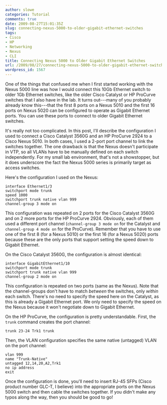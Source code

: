 ```yaml
---
author: slowe
categories: Tutorial
comments: true
date: 2009-08-27T15:01:35Z
slug: connecting-nexus-5000-to-older-gigabit-ethernet-switches
tags:
- Cisco
- HP
- Networking
- Nexus
- CLI
title: Connecting Nexus 5000 to Older Gigabit Ethernet Switches
url: /2009/08/27/connecting-nexus-5000-to-older-gigabit-ethernet-switches/
wordpress_id: 1567
---
```


One of the things that confused me when I first started working with the Nexus 5000 line was how I would connect this 10Gb Ethernet switch to older 1Gb Ethernet switches, like the older Cisco Catalyst or HP ProCurve switches that I also have in the lab. It turns out---many of you probably already know this---that the first 8 ports on a Nexus 5010 and the first 16 ports on Nexus 5020 can be configured to operate as Gigabit Ethernet ports. You can use these ports to connect to older Gigabit Ethernet switches.

It's really not too complicated. In this post, I'll describe the configuration I used to connect a Cisco Catalyst 3560G and an HP ProCurve 2924 to a Cisco Nexus 5010. In both cases, I used a 2-port port channel to link the switches together. The one drawback is that the Nexus doesn't participate in VTP, so all VLANs have to be manually defined on each switch independently. For my small lab environment, that's not a showstopper, but it does underscore the fact the Nexus 5000 series is primarily target as access switches.

Here's the configuration I used on the Nexus:

	interface Ethernet1/3  
	switchport mode trunk  
	speed 1000  
	switchport trunk native vlan 999  
	channel-group 3 mode on

This configuration was repeated on 2 ports for the Cisco Catalyst 3560G and on 2 more ports for the HP ProCurve 2924. Obviously, each of them used a different port channel (`channel-group 3 mode on` for the Catalyst and `channel-group 4 mode on` for the ProCurve). Remember that you have to use one of the first 8 (for a Nexus 5010) or the first 16 (for a Nexus 5020) ports because these are the only ports that support setting the speed down to Gigabit Ethernet.

On the Cisco Catalyst 3560G, the configuration is almost identical:

	interface GigabitEthernet1/10  
	switchport mode trunk  
	switchport trunk native vlan 999  
	channel-group 2 mode on

This configuration is repeated on two ports (same as the Nexus). Note that the channel-groups don't have to match _between_ the switches, only _within_ each switch. There's no need to specify the speed here on the Catalyst, as this is already a Gigabit Ethernet port. We only need to specify the speed on the Nexus because it won't negotiate down to Gigabit Ethernet.

On the HP ProCurve, the configuration is pretty understandable. First, the `trunk` command creates the port channel:

	trunk 23-24 Trk1 trunk

Then, the VLAN configuration specifies the same native (untagged) VLAN on the port channel:

	vlan 999  
	name "Trunk-Native"  
	untagged 12,14,20,A2,Trk1  
	no ip address  
	exit

Once the configuration is done, you'll need to insert RJ-45 SFPs (Cisco product number GLC-T, I believe) into the appropriate ports on the Nexus 5000 switch and then cable the switches together. If you didn't make any typos along the way, then you should be good to go!
